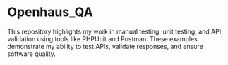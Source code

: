 # Openhaus_QA
This repository highlights my work in manual testing, unit testing, and API validation using tools like PHPUnit and Postman. These examples demonstrate my ability to test APIs, validate responses, and ensure software quality.
